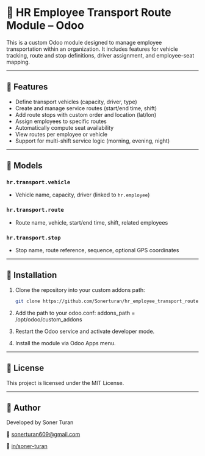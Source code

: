 # 🚌 HR Employee Transport Route Module – Odoo

This is a custom Odoo module designed to manage employee transportation within an organization. It includes features for vehicle tracking, route and stop definitions, driver assignment, and employee-seat mapping.

---

## 🚀 Features

- Define transport vehicles (capacity, driver, type)
- Create and manage service routes (start/end time, shift)
- Add route stops with custom order and location (lat/lon)
- Assign employees to specific routes
- Automatically compute seat availability
- View routes per employee or vehicle
- Support for multi-shift service logic (morning, evening, night)

---

## 🧩 Models

### `hr.transport.vehicle`
- Vehicle name, capacity, driver (linked to `hr.employee`)
  
### `hr.transport.route`
- Route name, vehicle, start/end time, shift, related employees
  
### `hr.transport.stop`
- Stop name, route reference, sequence, optional GPS coordinates

---

## 🔧 Installation

1. Clone the repository into your custom addons path:
   ```bash
   git clone https://github.com/Sonerturan/hr_employee_transport_route.git
   
2. Add the path to your odoo.conf:
  addons_path = /opt/odoo/custom_addons

4. Restart the Odoo service and activate developer mode.

6. Install the module via Odoo Apps menu.

---

## 📄 License
This project is licensed under the MIT License.

---

## 👤 Author
Developed by Soner Turan

📧 sonerturan609@gmail.com

🔗 [in/soner-turan](https://www.linkedin.com/in/soner-turan)

